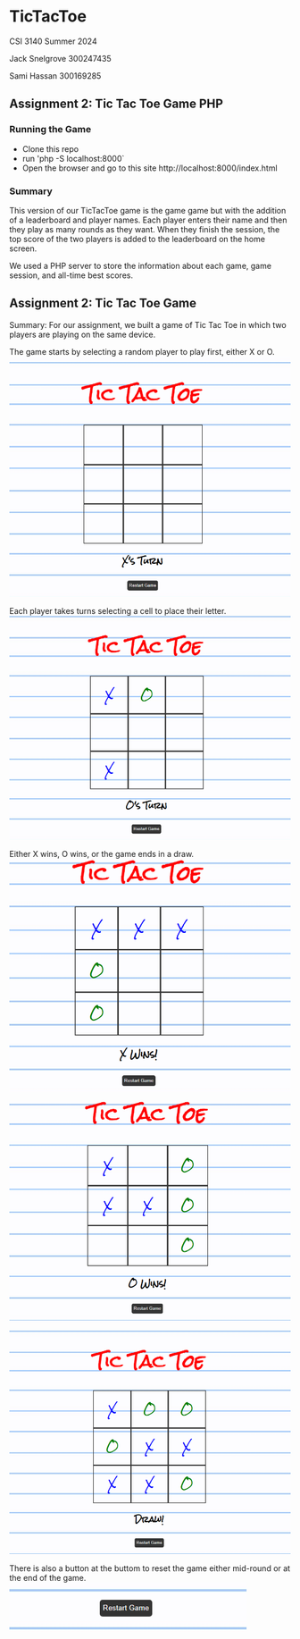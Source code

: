 # TicTacToe
CSI 3140 Summer 2024

Jack Snelgrove 300247435

Sami Hassan 300169285

## Assignment 2: Tic Tac Toe Game PHP

### Running the Game
- Clone this repo
- run 'php -S localhost:8000`
- Open the browser and go to this site http://localhost:8000/index.html

### Summary
This version of our TicTacToe game is the game game but with the addition of a leaderboard and player names. 
Each player enters their name and then they play as many rounds as they want. When they finish the session, the top score of the two players is added to the leaderboard on the home screen.

We used a PHP server to store the information about each game, game session, and all-time best scores.

## Assignment 2: Tic Tac Toe Game

Summary:
For our assignment, we built a game of Tic Tac Toe in which two players are playing on the same device.

The game starts by selecting a random player to play first, either X or O.
![alt text](./docs/design_system/s1.png)

Each player takes turns selecting a cell to place their letter.
![alt text](./docs/design_system/s2.png)

Either X wins, O wins, or the game ends in a draw.\
![alt text](./docs/design_system/xwin.png)

![alt text](./docs/design_system/owin.png)

![alt text](./docs/design_system/draw.png)

There is also a button at the buttom to reset the game either mid-round or at the end of the game.
![alt text](./docs/design_system/button.png)
